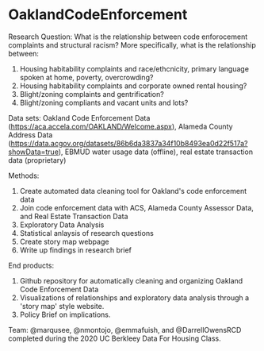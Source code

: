 # OaklandCodeEnforcement

Research Question: What is the relationship between code enforocement complaints and structural racism? More specifically, what is the relationship between:
1) Housing habitability complaints and race/ethcnicity, primary language spoken at home, poverty, overcrowding?
2) Housing habitability complaints and corporate owned rental housing?
3) Blight/zoning complaints and gentrification?
4) Blight/zoning compliants and vacant units and lots?

Data sets: Oakland Code Enforcement Data (https://aca.accela.com/OAKLAND/Welcome.aspx), Alameda County Address Data (https://data.acgov.org/datasets/86b6da3837a34f10b8493ea0d22f517a?showData=true), EBMUD water usage data (offline), real estate transaction data (proprietary)

Methods:
1) Create automated data cleaning tool for Oakland's code enforcement data
2) Join code enforcement data with ACS, Alameda County Assessor Data, and Real Estate Transaction Data
3) Exploratory Data Analysis
4) Statistical anlaysis of research questions
5) Create story map webpage
6) Write up findings in research brief

End products: 
1) Github repository for automatically cleaning and organizing Oakland Code Enforcement Data
2) Visualizations of relationships and exploratory data analysis through a 'story map' style website.
3) Policy Brief on implications.
    
Team: @marqusee, @nmontojo, @emmafuish, and @DarrellOwensRCD  completed during the 2020 UC Berkleey Data For Housing Class.
